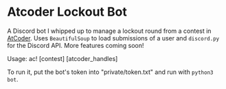 # Atcoder Lockout Bot

A Discord bot I whipped up to manage a lockout round from a contest in [AtCoder](atcoder.jp). Uses `BeautifulSoup` to load submissions of a user and `discord.py` for the Discord API. More features coming soon!

Usage: ac! \[contest\] \[atcoder_handles\]

To run it, put the bot's token into "private/token.txt" and run with `python3 bot`.
